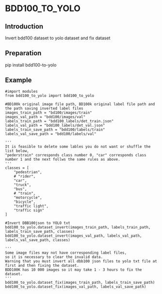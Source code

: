 # BDD100_TO_YOLO
## Introduction
Invert bdd100 dataset to yolo dataset and fix dataset
## Preparation
pip install bdd100-to-yolo
## Example
<pre><code>#import modules
from bdd100_to_yolo import bdd100_to_yolo

#BD100k original image file path, BD100k original label file path and the path saving inverted label files
images_train_path = "bd100/images/train"
images_val_path = "bdd100/images/val"
labels_train_path = "bdd100_labels/det_train.json"
labels_val_path = "bdd100_labels/det_val.json"
labels_train_save_path = "bdd100/labels/train"
labels_val_save_path = "bdd100/labels/val"

'''
It is feasible to delete some lables you do not want or shuffle the list below, 
"pederstrain" corresponds class number 0, "car" corresponds class number 1 and the next follws the same rules as above.
'''
classes = [
    "pedestrian",  
    # "rider",
    "car",
    "truck",
    "bus",
    # "train",
    "motorcycle",
    "bicycle",
    "traffic light",
    "traffic sign"
]

#Invert DBB100json to YOLO txt
bdd100_to_yolo.dataset_invert(images_train_path, labels_train_path, labels_train_save_path, classes)
bdd100_to_yolo.dataset_invert(images_val_path, labels_val_path, labels_val_save_path, classes)

'''
Some image files may not have corresponding label files, 
so it is necessary to clear the invalid data. 
Warning that you must invert all dbb100 json files to yolo txt file at first and then fixing the dataset. 
BDD100K has 10 000 images so it may take 1 - 3 hours to fix the dataset.
'''
bdd100_to_yolo.dataset_fix(images_train_path, labels_train_save_path)
bdd100_to_yolo.dataset_fix(images_val_path, labels_val_save_path)</code></pre>

